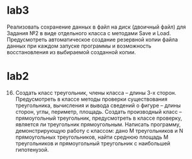 # lab3
Реализовать сохранение данных в файл на диск (двоичный файл) для Задания №2 в виде отдельного класса с методами Save и Load. Предусмотреть автоматическое создание резервной копии файла данных при каждом запуске программы и возможность восстановления из выбираемой созданной копии.
# lab2
16. Создать класс треугольник, члены класса – длины 3-х сторон. Предусмотреть в классе методы
проверки существования треугольника, вычисления и вывода сведений о фигуре – длины сторон, углы,
периметр, площадь. Создать производный класс – прямоугольный треугольник, предусмотреть в
классе проверку, является ли треугольник прямоугольным. Написать программу, демонстрирующую
работу с классом: дано M треугольников и N прямоугольных треугольников, найти среднюю площадь М
треугольников и прямоугольный треугольник с наибольшей гипотенузой.
